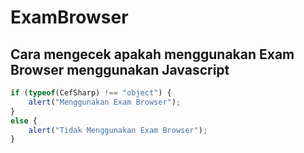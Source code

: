 # ExamBrowser

## Cara mengecek apakah menggunakan Exam Browser menggunakan Javascript
```javascript
if (typeof(CefSharp) !== "object") {
	alert("Menggunakan Exam Browser");
}
else {
	alert("Tidak Menggunakan Exam Browser");
}
```
